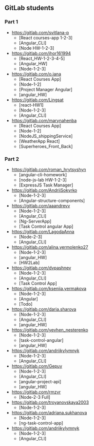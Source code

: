 ## GitLab students

### Part 1

* https://gitlab.com/svitlana-p
  + [React courses-app 1-2-3]
  + [Angular_CLI]
  + [Node HW-1-2-3]
* https://gitlab.com/ihor161994
  + [React_HW-1-2-3-4-5]
  + [Angular_HW]
  + [Node-1-2-3]
* https://gitlab.com/o.iana
  + [React Courses App]
  + [Node-1-2]
  + [Project Manager Angular]
  + [angular_HW]
* https://gitlab.com/Lingsat
  + [react-HW1]
  + [Node-1-2-3]
  + [Angular_CLI]
* https://gitlab.com/marynahenba
  + [React Courses App]
  + [Node-1-2]
  + [NodeJS_shippingService]
  + [WeatherApp React]
  + [Superheroes_Front_Back]


### Part 2

* https://gitlab.com/roman_hrytsyshyn
  + [angular-cli-homework]
  + [node-js-lab HW-1-2-3]
  + [ExpressJS Task Manager]
* https://gitlab.com/AndriiSokyrko
  + [Node-1-2-3]
  + [Angular-structure-components]
* https://gitlab.com/aaandrevv
  + [Node-1-2-3]
  + [Angular_CLI]
  + [Ng-ServerApp]
  + [Task Control angular App]
* https://gitlab.com/LagodaAnna
  + [Node-2-3]
  + [Angular_CLI]
* https://gitlab.com/alina.yermolenko27
  + [Node-1-2-3]
  + [angular_HW]
  + [HW2Lab]
* https://gitlab.com/dvpashnev
  + [Node-1-2-3]
  + [Angular_CLI]
  + [Task Control App]
* https://gitlab.com/kseniia.yermakova
  + [Node-1-2-3]
  + [Angular]
  + [Todo]
* https://gitlab.com/daria.sharova
  + [Node-1-2-3]
  + [Angular_CLI]
  + [angular_HW]
* https://gitlab.com/yevhen_nesterenko
  + [Node-1-2-3]
  + [task-control-angular]
  + [angular_HW]
* https://gitlab.com/andriikylymnyk
  + [Node-1-2-3]
  + [Angular_CLI]
* https://gitlab.com/Gepuy
  + [Node-1-2-3]
  + [Angular_CLI]
  + [angular-project-api]
  + [angular_HW]
* https://gitlab.com/rmzvr
  + [Node-2-3 Full]
* https://gitlab.com/troyanovskaya2003
  + [Node-1-2-3]
* https://gitlab.com/adriana.sukhanova
  + [Node-1-2-3]
  + [ng-task-control-app]
* https://gitlab.com/andriikylymnyk
  + [Node-1-2-3]
  + [Angular_CLI]



